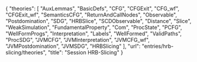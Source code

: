 {
    "theories": [
        "AuxLemmas",
        "BasicDefs",
        "CFG",
        "CFGExit",
        "CFG_wf",
        "CFGExit_wf",
        "SemanticsCFG",
        "ReturnAndCallNodes",
        "Observable",
        "Postdomination",
        "SDG",
        "HRBSlice",
        "SCDObservable",
        "Distance",
        "Slice",
        "WeakSimulation",
        "FundamentalProperty",
        "Com",
        "ProcState",
        "PCFG",
        "WellFormProgs",
        "Interpretation",
        "Labels",
        "WellFormed",
        "ValidPaths",
        "ProcSDG",
        "JVMCFG",
        "JVMInterpretation",
        "JVMCFG_wf",
        "JVMPostdomination",
        "JVMSDG",
        "HRBSlicing"
    ],
    "url": "entries/hrb-slicing/theories",
    "title": "Session HRB-Slicing"
}
